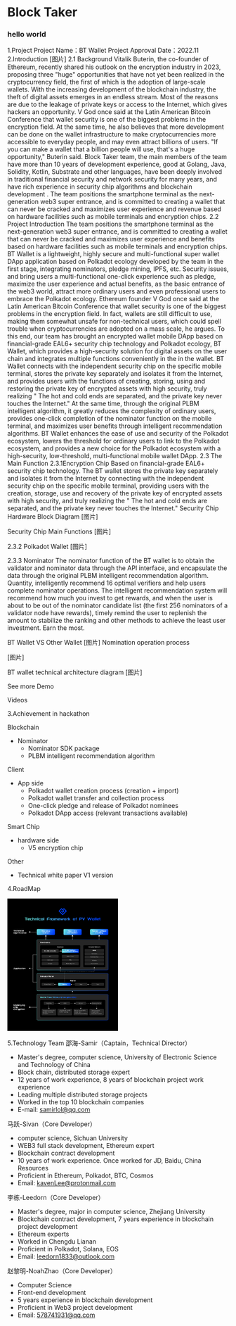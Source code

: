# Block Taker


### hello world

1.Project
Project Name：BT Wallet
Project Approval Date：2022.11
2.Introduction
[图片]
2.1 Background
Vitalik Buterin, the co-founder of Ethereum, recently shared his outlook on the encryption industry in 2023, proposing three "huge" opportunities that have not yet been realized in the cryptocurrency field, the first of which is the adoption of large-scale wallets. With the increasing development of the blockchain industry, the theft of digital assets emerges in an endless stream. Most of the reasons are due to the leakage of private keys or access to the Internet, which gives hackers an opportunity. V God once said at the Latin American Bitcoin Conference that wallet security is one of the biggest problems in the encryption field. At the same time, he also believes that more development can be done on the wallet infrastructure to make cryptocurrencies more accessible to everyday people, and may even attract billions of users. "If you can make a wallet that a billion people will use, that's a huge opportunity," Buterin said.
Block Taker team, the main members of the team have more than 10 years of development experience, good at Golang, Java, Solidity, Kotlin, Substrate and other languages, have been deeply involved in traditional financial security and network security for many years, and have rich experience in security chip algorithms and blockchain development . The team positions the smartphone terminal as the next-generation web3 super entrance, and is committed to creating a wallet that can never be cracked and maximizes user experience and revenue based on hardware facilities such as mobile terminals and encryption chips.
2.2 Project Introduction
The team positions the smartphone terminal as the next-generation web3 super entrance, and is committed to creating a wallet that can never be cracked and maximizes user experience and benefits based on hardware facilities such as mobile terminals and encryption chips. BT Wallet is a lightweight, highly secure and multi-functional super wallet DApp application based on Polkadot ecology developed by the team in the first stage, integrating nominators, pledge mining, IPFS, etc. Security issues, and bring users a multi-functional one-click experience such as pledge, maximize the user experience and actual benefits, as the basic entrance of the web3 world, attract more ordinary users and even professional users to embrace the Polkadot ecology.
Ethereum founder V God once said at the Latin American Bitcoin Conference that wallet security is one of the biggest problems in the encryption field. In fact, wallets are still difficult to use, making them somewhat unsafe for non-technical users, which could spell trouble when cryptocurrencies are adopted on a mass scale, he argues. To this end, our team has brought an encrypted wallet mobile DApp based on financial-grade EAL6+ security chip technology and Polkadot ecology, BT Wallet, which provides a high-security solution for digital assets on the user chain and integrates multiple functions conveniently in the in the wallet. BT Wallet connects with the independent security chip on the specific mobile terminal, stores the private key separately and isolates it from the Internet, and provides users with the functions of creating, storing, using and restoring the private key of encrypted assets with high security, truly realizing " The hot and cold ends are separated, and the private key never touches the Internet."
At the same time, through the original PLBM intelligent algorithm, it greatly reduces the complexity of ordinary users, provides one-click completion of the nominator function on the mobile terminal, and maximizes user benefits through intelligent recommendation algorithms. BT Wallet enhances the ease of use and security of the Polkadot ecosystem, lowers the threshold for ordinary users to link to the Polkadot ecosystem, and provides a new choice for the Polkadot ecosystem with a high-security, low-threshold, multi-functional mobile wallet DApp.
2.3 The Main Function
2.3.1Encryption Chip
Based on financial-grade EAL6+ security chip technology. The BT wallet stores the private key separately and isolates it from the Internet by connecting with the independent security chip on the specific mobile terminal, providing users with the creation, storage, use and recovery of the private key of encrypted assets with high security, and truly realizing the " The hot and cold ends are separated, and the private key never touches the Internet."
Security Chip Hardware Block Diagram
[图片]

Security Chip Main Functions
[图片]


2.3.2 Polkadot Wallet
[图片]

2.3.3 Nominator
The nominator function of the BT wallet is to obtain the validator and nominator data through the API interface, and encapsulate the data through the original PLBM intelligent recommendation algorithm. Quantity, intelligently recommend 16 optimal verifiers and help users complete nominator operations. The intelligent recommendation system will recommend how much you invest to get rewards, and when the user is about to be out of the nominator candidate list (the first 256 nominators of a validator node have rewards), timely remind the user to replenish the amount to stabilize the ranking and other methods to achieve the least user investment. Earn the most.

BT Wallet VS Other Wallet
[图片]
Nomination operation process

[图片]

BT wallet technical architecture diagram
[图片]

See more
Demo


Videos


3.Achievement in hackathon

Blockchain
- Nominator
  - Nominator SDK package
  - PLBM intelligent recommendation algorithm

Client
- App side
  - Polkadot wallet creation process (creation + import)
  - Polkadot wallet transfer and collection process
  - One-click pledge and release of Polkadot nominees
  - Polkadot DApp access (relevant transactions available)

Smart Chip
- hardware side
  - V5 encryption chip

Other
- Technical white paper V1 version

4.RoadMap

<img decoding="async" src="./docs/pic/img.png" width="50%">


5.Technology Team
邵海-Samir（Captain，Technical Director）
- Master's degree, computer science, University of Electronic Science and Technology of China
- Block chain, distributed storage expert
- 12 years of work experience, 8 years of blockchain project work experience
- Leading multiple distributed storage projects
- Worked in the top 10 blockchain companies
- E-mail: samirlol@qq.com

马跃-Sivan（Core Developer）
- computer science, Sichuan University
- WEB3 full stack development, Ethereum expert
- Blockchain contract development
- 10 years of work experience. Once worked for JD, Baidu, China Resources
- Proficient in Ethereum, Polkadot, BTC, Cosmos
- Email: kavenLee@protonmail.com

李栋-Leedorn（Core Developer）
- Master's degree, major in computer science, Zhejiang University
- Blockchain contract development, 7 years experience in blockchain project development
- Ethereum experts
- Worked in Chengdu Lianan
- Proficient in Polkadot, Solana, EOS
- Email: leedorn1833@outlook.com

赵黎明-NoahZhao（Core Developer）
- Computer Science
- Front-end development
- 5 years experience in blockchain development
- Proficient in Web3 project development
- Email: 578741931@qq.com